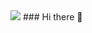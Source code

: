 
<img src="https://user-images.githubusercontent.com/62702351/177392762-8b3fe655-3388-4ea2-87c4-5efa449f9766.gif" />
### Hi there 👋

<!--
**PauloBorges21/PauloBorges21** is a ✨ _special_ ✨ repository because its `README.md` (this file) appears on your GitHub profile.

Here are some ideas to get you started:

- 🔭 I’m currently working on ...
- 🌱 I’m currently learning ...
- 👯 I’m looking to collaborate on ...
- 🤔 I’m looking for help with ...
- 💬 Ask me about ...
- 📫 How to reach me: ...
- 😄 Pronouns: ...
- ⚡ Fun fact: ...
-->
